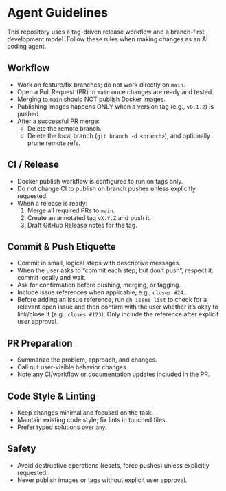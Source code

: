 # Agent Guidelines

This repository uses a tag-driven release workflow and a branch-first development model. Follow these rules when making changes as an AI coding agent.

## Workflow

- Work on feature/fix branches; do not work directly on `main`.
- Open a Pull Request (PR) to `main` once changes are ready and tested.
- Merging to `main` should NOT publish Docker images.
- Publishing images happens ONLY when a version tag (e.g., `v0.1.2`) is pushed.
- After a successful PR merge:
  - Delete the remote branch.
  - Delete the local branch (`git branch -d <branch>`), and optionally prune remote refs.

## CI / Release

- Docker publish workflow is configured to run on tags only.
- Do not change CI to publish on branch pushes unless explicitly requested.
- When a release is ready:
  1) Merge all required PRs to `main`.
  2) Create an annotated tag `vX.Y.Z` and push it.
  3) Draft GitHub Release notes for the tag.

## Commit & Push Etiquette

- Commit in small, logical steps with descriptive messages.
- When the user asks to “commit each step, but don’t push”, respect it: commit locally and wait.
- Ask for confirmation before pushing, merging, or tagging.
- Include issue references when applicable, e.g., `closes #24`.
- Before adding an issue reference, run `gh issue list` to check for a relevant open issue and then confirm with the user whether it’s okay to link/close it (e.g., `closes #123`). Only include the reference after explicit user approval.

## PR Preparation

- Summarize the problem, approach, and changes.
- Call out user-visible behavior changes.
- Note any CI/workflow or documentation updates included in the PR.

## Code Style & Linting

- Keep changes minimal and focused on the task.
- Maintain existing code style; fix lints in touched files.
- Prefer typed solutions over `any`.

## Safety

- Avoid destructive operations (resets, force pushes) unless explicitly requested.
- Never publish images or tags without explicit user approval.
